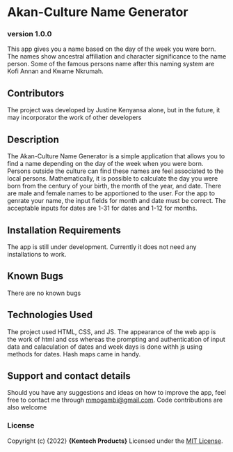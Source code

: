 # Akan-Culture Name Generator
### version 1.0.0
This app gives you a name based on the day of the week you were born. The names show ancestral affiliation and character significance to the name person. Some of the famous persons name after this naming system are Kofi Annan and Kwame Nkrumah.
## Contributors
The project was developed by Justine Kenyansa alone, but in the future, it may incorporator the work of other developers
## Description
The Akan-Culture Name Generator is a simple application that allows you to find a name depending on the day of the week when you were born. Persons outside the culture can find these names are feel associated to the local persons. 
Mathematically, it is possible to calculate the day you were born from the century of your birth, the month of the year, and date. 
There are male and female names to be apportioned to the user.
For the app to genrate your name, the input fields for month and date must be correct. The acceptable inputs for dates are 1-31 for dates and 1-12 for months.
## Installation Requirements
The app is still under development. Currently it does not need any installations to work.
## Known Bugs
There are no known bugs
## Technologies Used
 The project used HTML, CSS, and JS. The appearance of the web app is the work of html and css whereas the prompting and authentication of input data and calaculation of dates and week days is done withh js using methods for dates. Hash maps came in handy.
 ## Support and contact details
Should you have any suggestions and ideas on how to improve the app, feel free to contact me through mmogambi@gmail.com.
Code contributions are also welcome
### License
Copyright (c) {2022} **{Kentech Products}**
Licensed under the [MIT License](LICENSE).

